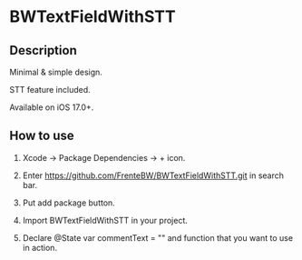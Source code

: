 # BWTextFieldWithSTT

## Description

Minimal & simple design.

STT feature included.

Available on iOS 17.0+.


## How to use

1. Xcode -> Package Dependencies -> + icon.

2. Enter https://github.com/FrenteBW/BWTextFieldWithSTT.git in search bar.

3. Put add package button.

4. Import BWTextFieldWithSTT in your project.

5. Declare @State var commentText = "" and function that you want to use in action.
